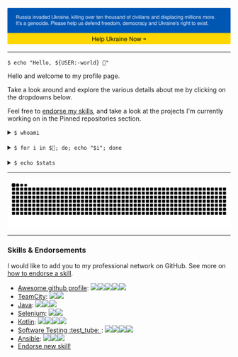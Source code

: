 [![Stand With Ukraine](https://raw.githubusercontent.com/vshymanskyy/StandWithUkraine/main/banner2-direct.svg)](https://stand-with-ukraine.pp.ua)

---

<code>$ echo "Hello, ${USER:-world} 👋"</code>

Hello and welcome to my profile page.

Take a look around and explore the various details about me by clicking on the dropdowns below.

Feel free to [endorse my skills](#skills--endorsements), and take a look at the projects I'm currently working on in the Pinned repositories section.

<details> 
  <summary><code>$ whoami</code></summary>
  <br/>
My name is Serhii, I am a self-taught software developer, originally from 🇺🇦, living in beautiful ❤️ 🇳🇴🇳🇴🇳🇴
<br>At work I'm most passionate about software quality 🔍 and automation ⚙️  I also enjoy uncovering and fixing nasty 🐞
<br>In my spare time I enjoy a variety of different things which are too numerous to list here.
</details>

<br/>

<details> 
  <summary><code>$ for i in $📌; do; echo "$i"; done</code></summary>
  <br/>
  <ul>
    <li>🦸‍♂️ By day I'm a Lead Developer <a href="Welcome Workdays">@WelcomeWorkdays</a>, where we are creating a digital platform for a flexible workplace. I mainly work with development experience and automation 🤖 using TDD (Tea Driven Development 🍵🔨), with my main focus areas being cloud platform ☁️  and CI 💯, but I also work with back-end and test automation 🧪 </li>
    <li>🦹‍♂️ By night I’m currently learning 🌱 <a href="https://www.scala-lang.org/">λ Scala</a> and functional programming, and want to try it as a more developer-friendly alternative to Kotlin 🇰 and Java 🇯.</li>
    <ul>
      <li> 🌲 My "evergreen goals" are: learning and expanding my programming and leadership skills. I am always excited about new challenges, and I want to be ready for anything I might end up doing professionally in the future. I love learning new stuff, so as Gandhi once said, <i>"Learn as if you were to live forever"</i> 📚</li>
    </ul>
    <li>❤️  Things I care about:</li>
    <ul>
      <li>🔏 Online privacy and personal data protection</li>
      <li>:octocat: OSS</li>
      <li>📖 Free and open knowledge</li>
    </ul>
    <li>📫 I'm not a fan of Twitter and social media in general, but here are some ways how to reach me:</li>
    <ul>
      <li>📧 <code>$( echo 'freceb@qvfebbg.bet' | tr 'N-ZA-Mn-za-m' 'A-Za-z' )</code></li>
      <li>💬 <a href="https://github.com/serpro69/serpro69/discussions">ask me about anything</a>
      <li>🕶️ <a href="https://matrix.to/#/@serpro:matrix.org">matrix</a></li>
      <li>🔗 <a href="https://www.linkedin.com/in/serpro69/">linkedin</a></li>
      <li>☕ <a href="https://www.buymeacoffee.com/serpro69">buymeacoffee</a></li>
      <li>☕ <a href="https://www.ko-fi.com/serpro69">ko-fi</a></li>
    </ul>
    <li>⚡ Fun facts:</li>
    <ul>
      <li>Before coming to live in Norway 🇳🇴, I've spent ~2 years living in Mumbai, India 🇮🇳</li>
      <li>I haven't been a coder for my entire professional life. I have a second degree in Finance and I worked in Audit and Finance, among other things, before I found myself in IT...</li>
      <li>Some people call me Sergio, for no immediately apparent reasons...</li>
    </ul>
  </ul>
</details>

<br/>

<details>
  <summary><code>$ echo $stats</code></summary>
  <br/>
  <a href="https://github.com/serpro69"><img alt="Github Stats" src="https://github-profile-trophy.vercel.app/?username=serpro69&theme=nord&no-bg=true"/></a>
</details>

---

<picture>
  <source media="(prefers-color-scheme: dark)" srcset="https://raw.githubusercontent.com/serpro69/serpro69/output/github-contribution-grid-snake-dark.svg">
  <source media="(prefers-color-scheme: light)" srcset="https://raw.githubusercontent.com/serpro69/serpro69/output/github-contribution-grid-snake.svg">
  <img alt="github contribution grid snake animation" src="https://raw.githubusercontent.com/serpro69/serpro69/output/github-contribution-grid-snake.svg">
</picture>
<!--generated with https://github.com/Platane/snk -->

---

<!--START_SECTION:endorsements-->
  ### Skills & Endorsements
  
  I would like to add you to my professional network on GitHub. See more on [how to endorse a skill](https://github.com/serpro69/serpro69/issues/3).

  <ul>
  <li><a href="https://github.com/serpro69/serpro69/issues/9">Awesome github profile</a>: <img src=https://avatars.githubusercontent.com/u/76916525?u=71c8d2f77c1a9fa147eb4363601e777c97a6240a&v=4&s=20 height=20 /><img src=https://avatars.githubusercontent.com/u/76916525?u=71c8d2f77c1a9fa147eb4363601e777c97a6240a&v=4&s=20 height=20 /><img src=https://avatars.githubusercontent.com/u/76916525?u=71c8d2f77c1a9fa147eb4363601e777c97a6240a&v=4&s=20 height=20 /><img src=https://avatars.githubusercontent.com/u/22973227?u=cbdf35ef31bf3db8a118503beb03f1f513c38481&v=4&s=20 height=20 /><img src=https://avatars.githubusercontent.com/u/147504002?u=3dc09d8ac4c0afedeefababf6ae084c9d51d48a6&v=4&s=20 height=20 /></li>
<li><a href="https://github.com/serpro69/serpro69/issues/8">TeamCity</a>: <img src=https://avatars.githubusercontent.com/u/88715481?v=4&s=20 height=20 /><img src=https://avatars.githubusercontent.com/u/88715481?v=4&s=20 height=20 /></li>
<li><a href="https://github.com/serpro69/serpro69/issues/7">Java</a>: <img src=https://avatars.githubusercontent.com/u/88715481?v=4&s=20 height=20 /><img src=https://avatars.githubusercontent.com/u/88715481?v=4&s=20 height=20 /><img src=https://avatars.githubusercontent.com/u/76916525?u=71c8d2f77c1a9fa147eb4363601e777c97a6240a&v=4&s=20 height=20 /></li>
<li><a href="https://github.com/serpro69/serpro69/issues/6">Selenium</a>: <img src=https://avatars.githubusercontent.com/u/88715481?v=4&s=20 height=20 /><img src=https://avatars.githubusercontent.com/u/88715481?v=4&s=20 height=20 /></li>
<li><a href="https://github.com/serpro69/serpro69/issues/5">Kotlin</a>: <img src=https://avatars.githubusercontent.com/u/22973227?u=cbdf35ef31bf3db8a118503beb03f1f513c38481&v=4&s=20 height=20 /><img src=https://avatars.githubusercontent.com/u/88715481?v=4&s=20 height=20 /><img src=https://avatars.githubusercontent.com/u/88715481?v=4&s=20 height=20 /><img src=https://avatars.githubusercontent.com/u/76916525?u=71c8d2f77c1a9fa147eb4363601e777c97a6240a&v=4&s=20 height=20 /></li>
<li><a href="https://github.com/serpro69/serpro69/issues/4">Software Testing :test_tube: </a>: <img src=https://avatars.githubusercontent.com/u/22973227?u=cbdf35ef31bf3db8a118503beb03f1f513c38481&v=4&s=20 height=20 /><img src=https://avatars.githubusercontent.com/u/88715481?v=4&s=20 height=20 /><img src=https://avatars.githubusercontent.com/u/88715481?v=4&s=20 height=20 /><img src=https://avatars.githubusercontent.com/u/76916525?u=71c8d2f77c1a9fa147eb4363601e777c97a6240a&v=4&s=20 height=20 /></li>
<li><a href="https://github.com/serpro69/serpro69/issues/2">Ansible</a>: <img src=https://avatars.githubusercontent.com/u/22973227?u=cbdf35ef31bf3db8a118503beb03f1f513c38481&v=4&s=20 height=20 /><img src=https://avatars.githubusercontent.com/u/88715481?v=4&s=20 height=20 /><img src=https://avatars.githubusercontent.com/u/88715481?v=4&s=20 height=20 /></li>
  <li><a href="https://github.com/serpro69/serpro69/issues/new?assignees=&labels=&template=endorsement-template.md&title=Endorse%3A+SKILL_HERE">Endorse new skill!</a></li>
  </ul>
  <!--END_SECTION:endorsements-->
